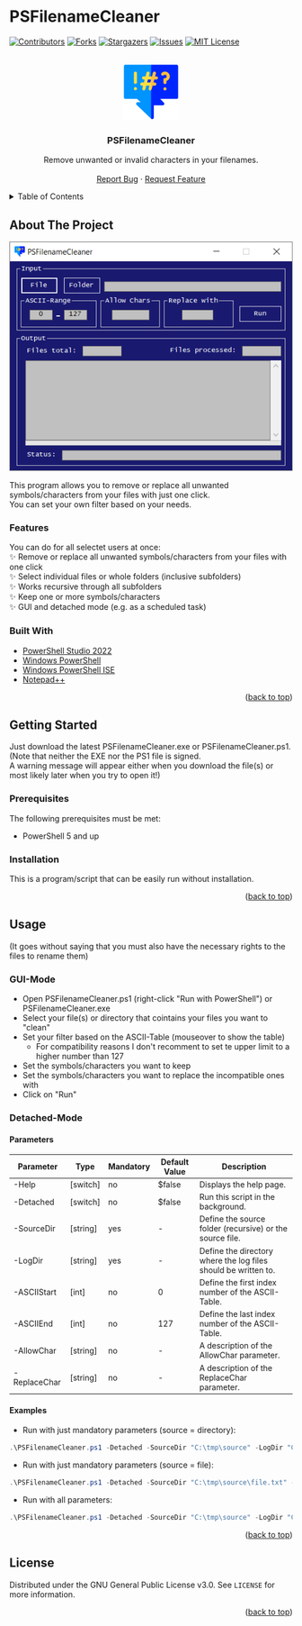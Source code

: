 # PSFilenameCleaner

<div id="top"></div>
<!--
*** Thanks for checking out the Best-README-Template. If you have a suggestion
*** that would make this better, please fork the repo and create a pull request
*** or simply open an issue with the tag "enhancement".
*** Don't forget to give the project a star!
*** Thanks again! Now go create something AMAZING! :D
-->



<!-- PROJECT SHIELDS -->
<!--
*** I'm using markdown "reference style" links for readability.
*** Reference links are enclosed in brackets [ ] instead of parentheses ( ).
*** See the bottom of this document for the declaration of the reference variables
*** for contributors-url, forks-url, etc. This is an optional, concise syntax you may use.
*** https://www.markdownguide.org/basic-syntax/#reference-style-links
-->
[![Contributors][contributors-shield]][contributors-url]
[![Forks][forks-shield]][forks-url]
[![Stargazers][stars-shield]][stars-url]
[![Issues][issues-shield]][issues-url]
[![MIT License][license-shield]][license-url]



<!-- PROJECT LOGO -->
<br />
<div align="center">
  <a href="https://github.com/OPUM-LABS/PSFilenameCleaner/">
    <img src="/.gitignore/strong-language_l-blue.png" alt="Logo" width="100" height="100">
  </a>

<h3 align="center">PSFilenameCleaner</h3>

  <p align="center">
    Remove unwanted or invalid characters in your filenames.
    <br />
    <br />
    <a href="https://github.com/OPUM-LABS/PSFilenameCleaner/issues">Report Bug</a>
    ·
    <a href="https://github.com/OPUM-LABS/PSFilenameCleaner/pulls">Request Feature</a>
  </p>
</div>


<!-- TABLE OF CONTENTS -->
<details>
  <summary>Table of Contents</summary>
  <ol>
    <li>
      <a href="#about-the-project">About The Project</a>
      <ul>
        <li><a href="#features">Features</a></li>
        <li><a href="#built-with">Built With</a></li>
      </ul>
    </li>
    <li>
      <a href="#getting-started">Getting Started</a>
      <ul>
        <li><a href="#prerequisites">Prerequisites</a></li>
        <li><a href="#installation">Installation</a></li>
      </ul>
    </li>
    <li><a href="#usage">Usage</a></li>
          <ul>
        <li><a href="#gui-mode">GUI-Mode</a></li>
        <li><a href="#detached-mode">Detached-Mode</a></li>
      </ul>
    <li><a href="#license">License</a></li>
  </ol>
</details>


<!-- ABOUT THE PROJECT -->
## About The Project

[![Product Name Screen Shot][product-screenshot]](https://github.com/OPUM-LABS/PSFilenameCleaner/blob/main/.gitignore/Screenshot_PSFilenameCleaner.png)

This program allows you to remove or replace all unwanted symbols/characters from your files with just one click.  
You can set your own filter based on your needs.

### Features
You can do for all selectet users at once:  
✨ Remove or replace all unwanted symbols/characters from your files with one click  
✨ Select individual files or whole folders (inclusive subfolders)  
✨ Works recursive through all subfolders  
✨ Keep one or more symbols/characters  
✨ GUI and detached mode (e.g. as a scheduled task)   

### Built With

* [PowerShell Studio 2022](https://www.sapien.com/software/powershell_studio)
* [Windows PowerShell](https://docs.microsoft.com/en-us/powershell/)
* [Windows PowerShell ISE](https://docs.microsoft.com/en-us/powershell/scripting/windows-powershell/ise/introducing-the-windows-powershell-ise?view=powershell-7.1)
* [Notepad++](https://notepad-plus-plus.org/)
<p align="right">(<a href="#top">back to top</a>)</p>

<!-- GETTING STARTED -->
## Getting Started

Just download the latest PSFilenameCleaner.exe or PSFilenameCleaner.ps1.  
(Note that neither the EXE nor the PS1 file is signed.  
A warning message will appear either when you download the file(s) or most likely later when you try to open it!)

### Prerequisites

The following prerequisites must be met:
* PowerShell 5 and up

### Installation

This is a program/script that can be easily run without installation.
<p align="right">(<a href="#top">back to top</a>)</p>


<!-- USAGE EXAMPLES -->
## Usage
(It goes without saying that you must also have the necessary rights to the files to rename them)
### GUI-Mode
- Open PSFilenameCleaner.ps1 (right-click "Run with PowerShell") or PSFilenameCleaner.exe
- Select your file(s) or directory that cointains your files you want to "clean"
- Set your filter based on the ASCII-Table (mouseover to show the table)
  - For compatibility reasons I don't recomment to set te upper limit to a higher number than 127
- Set the symbols/characters you want to keep
- Set the symbols/characters you want to replace the incompatible ones with
- Click on "Run"

### Detached-Mode
#### Parameters
| Parameter    | Type     | Mandatory | Default Value | Description                                                    |
|--------------|----------|-----------|---------------|----------------------------------------------------------------|
| -Help        | [switch] | no        | $false        | Displays the help page.                                        |
| -Detached    | [switch] | no        | $false        | Run this script in the background.                             |
| -SourceDir   | [string] | yes       | -             | Define the source folder (recursive) or the source file.       |
| -LogDir      | [string] | yes       | -             | Define the directory where the log files should be written to. |
| -ASCIIStart  | [int]    | no        | 0             | Define the first index number of the ASCII-Table.              |
| -ASCIIEnd    | [int]    | no        | 127           | Define the last index number of the ASCII-Table.               |
| -AllowChar   | [string] | no        | -             | A description of the AllowChar parameter.                      |
| -ReplaceChar | [string] | no        | -             | A description of the ReplaceChar parameter.                    |

#### Examples
- Run with just mandatory parameters (source = directory):
```powershell
.\PSFilenameCleaner.ps1 -Detached -SourceDir "C:\tmp\source" -LogDir "C:\tmp\logs"
```
- Run with just mandatory parameters (source = file):
```powershell
.\PSFilenameCleaner.ps1 -Detached -SourceDir "C:\tmp\source\file.txt" -LogDir "C:\tmp\logs"
```
- Run with all parameters:
```powershell
.\PSFilenameCleaner.ps1 -Detached -SourceDir "C:\tmp\source" -LogDir "C:\tmp\logs" -ASCIIStart "12" -ASCIIEnd "32" -AllowChar "€©" -ReplaceChar "-"
```
<p align="right">(<a href="#top">back to top</a>)</p>


<!-- LICENSE -->
## License

Distributed under the GNU General Public License v3.0. See `LICENSE` for more information.
<p align="right">(<a href="#top">back to top</a>)</p>



<!-- MARKDOWN LINKS & IMAGES -->
<!-- https://www.markdownguide.org/basic-syntax/#reference-style-links -->
[contributors-shield]: https://img.shields.io/github/contributors/OPUM-LABS/PSFilenameCleaner.svg?style=for-the-badge
[contributors-url]: https://github.com/OPUM-LABS/PSFilenameCleaner/graphs/contributors
[forks-shield]: https://img.shields.io/github/forks/OPUM-LABS/PSFilenameCleaner.svg?style=for-the-badge
[forks-url]: https://github.com/OPUM-LABS/PSFilenameCleaner/network/members
[stars-shield]: https://img.shields.io/github/stars/OPUM-LABS/PSFilenameCleaner.svg?style=for-the-badge
[stars-url]: https://github.com/OPUM-LABS/PSFilenameCleaner/stargazers
[issues-shield]: https://img.shields.io/github/issues/OPUM-LABS/PSFilenameCleaner.svg?style=for-the-badge
[issues-url]: https://github.com/OPUM-LABS/PSFilenameCleaner/issues
[license-shield]: https://img.shields.io/github/license/OPUM-LABS/PSFilenameCleaner.svg?style=for-the-badge
[license-url]: https://github.com/OPUM-LABS/PSFilenameCleaner/blob/master/LICENSE
[product-screenshot]: .gitignore/Screenshot_PSFilenameCleaner.png
